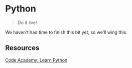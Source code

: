 # Python

> Do it live!

We haven't had time to finish this bit yet, so we'll wing this.

## Resources
[Code Academy: Learn Python](https://www.codecademy.com/learn/learn-python)
